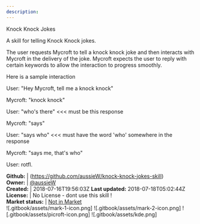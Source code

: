 ```yaml
---
description: 
---
```

Knock Knock Jokes

A skill for telling Knock Knock jokes.

The user requests Mycroft to tell a knock knock joke and then interacts with Mycroft in the delivery of the joke. Mycroft expects the user to reply with certain keywords to allow the interaction to progress smoothly.

Here is a sample interaction

User: "Hey Mycroft, tell me a knock knock"

Mycroft: "knock knock"

User: "who's there" <<< must be this response

Mycroft: "says"

User: "says who" <<< must have the word 'who' somewhere in the response

Mycroft: "says me, that's who"

User: rotfl.

**Github:** | (https://github.com/aussieW/knock-knock-jokes-skill)  
**Owner:** | [@aussieW](https://github.com/aussieW)  
**Created:** | 2018-07-16T19:56:03Z  **Last updated:** 2018-07-18T05:02:44Z  
**License:** | No License - dont use this skill !  
**Market status:** | [Not in Market](https://market.mycroft.ai/skill/)  
 ![.gitbook/assets/mark-1-icon.png]  ![.gitbook/assets/mark-2-icon.png]  ![.gitbook/assets/picroft-icon.png]  ![.gitbook/assets/kde.png]  
